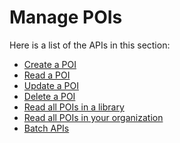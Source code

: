 # Manage POIs



Here is a list of the APIs in this section:

* [Create a POI]()
* [Read a POI]()
* [Update a POI]()
* [Delete a POI]()
* [Read all POIs in a library]()
* [Read all POIs in your organization]()
* [Batch APIs]()

